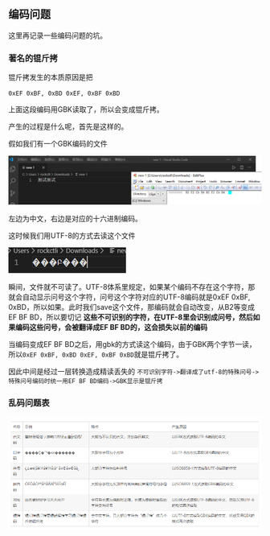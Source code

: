 ## 编码问题

这里再记录一些编码问题的坑。



### 著名的锟斤拷

锟斤拷发生的本质原因是把

```
0xEF 0xBF, 0xBD 0xEF, 0xBF 0xBD
```

上面这段编码用GBK读取了，所以会变成锟斤拷。



产生的过程是什么呢，首先是这样的。

假如我们有一个GBK编码的文件

![1575969931530](image/1575969931530.png)

左边为中文，右边是对应的十六进制编码。

这时候我们用UTF-8的方式去读这个文件

![1575969982831](image/1575969982831.png)

瞬间，文件就不可读了。UTF-8体系里规定，如果某个编码不存在这个字符，那就会自动显示问号这个字符，问号这个字符对应的UTF-8编码就是0xEF 0xBF, 0xBD，所以如果。此时我们save这个文件，那编码就会自动改变，从B2等变成EF BF BD，所以要切记 **这些不可识别的字符，在UTF-8里会识别成问号，然后如果编码这些问号，会被翻译成EF BF BD的，这会损失以前的编码**



当编码变成EF BF BD之后，用gbk的方式读这个编码，由于GBK两个字节一读，所以`0xEF 0xBF, 0xBD 0xEF, 0xBF 0xBD`就是锟斤拷了。



因此中间是经过一层转换造成精读丢失的 `不可识别字符->翻译成了utf-8的特殊问号->特殊问号编码时统一用EF BF BD编码->GBK显示是锟斤拷`



### 乱码问题表

![1575970729031](image/1575970729031.png)